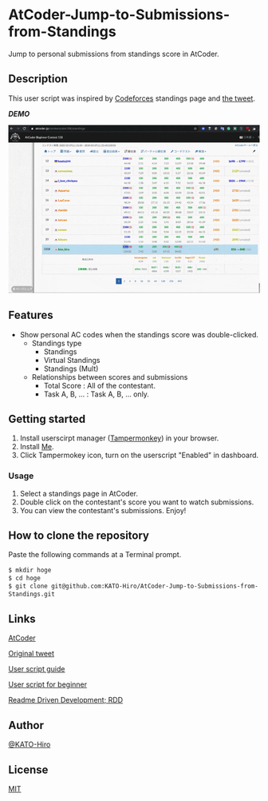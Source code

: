 # AtCoder-Jump-to-Submissions-from-Standings

Jump to personal submissions from standings score in AtCoder.

## Description

This user script was inspired by [Codeforces](https://codeforces.com/) standings page and [the tweet](https://twitter.com/jupijupi111/status/1220548897233231873).

***DEMO***

![](images/atcoder_jump_to_submissions_from_standings.gif)

## Features

- Show personal AC codes when the standings score was double-clicked.
  - Standings type
    - Standings
    - Virtual Standings
    - Standings (Mult)
  - Relationships between scores and submissions
    - Total Score    : All of the contestant.
    - Task A, B, ... : Task A, B, ... only.

## Getting started

1. Install userscirpt manager ([Tampermonkey](https://www.tampermonkey.net/)) in your browser.
2. Install [Me](https://greasyfork.org/ja/scripts/397528-atcoder-jump-to-submissions-from-standings).
3. Click Tampermokey icon, turn on the userscript "Enabled" in dashboard.

### Usage

1. Select a standings page in AtCoder.
2. Double click on the contestant's score you want to watch submissions.
3. You can view the contestant's submissions. Enjoy!

## How to clone the repository

Paste the following commands at a Terminal prompt.

```terminal
$ mkdir hoge
$ cd hoge
$ git clone git@github.com:KATO-Hiro/AtCoder-Jump-to-Submissions-from-Standings.git
```

## Links

[AtCoder](https://atcoder.jp/)

[Original tweet](https://twitter.com/jupijupi111/status/1220548897233231873)

[User script guide](https://simply-how.com/enhance-and-fine-tune-any-web-page-the-complete-user-scripts-guide)

[User script for beginner](https://qiita.com/i_completely_understand/items/acf3e5efe0db848989d9)

[Readme Driven Development; RDD](https://qiita.com/b4b4r07/items/c80d53db9a0fd59086ec)

## Author

[@KATO-Hiro](https://twitter.com/k_hiro1818)

## License

[MIT](http://KATO-Hiro.mit-license.org)
